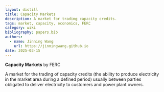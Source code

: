 ```yaml
---
layout: distill
title: Capacity Markets
description: A market for trading capacity credits.
tags: market, capacity, economics, FERC
category: wiki
bibliography: papers.bib
authors:
  - name: Jinning Wang
    url: https://jinningwang.github.io
date: 2025-03-15
---
```


**Capacity Markets** <d-cite key="ferc2020glossary"></d-cite> by FERC

A market for the trading of capacity credits (the ability to produce electricity in the market area during a defined period) usually between parties obligated to deliver electricity to customers and power plant owners.
